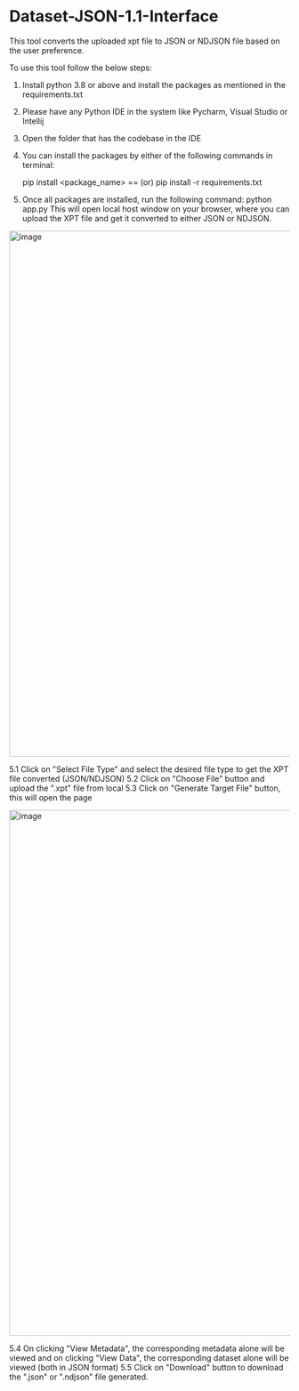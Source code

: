 # Dataset-JSON-1.1-Interface

This tool converts the uploaded xpt file to JSON or NDJSON file based on the user preference.

To use this tool follow the below steps:
1. Install python 3.8 or above and install the packages as mentioned in the requirements.txt
2. Please have any Python IDE in the system like Pycharm, Visual Studio or Intellij
3. Open the folder that has the codebase in the IDE
4. You can install the packages by either of the following commands in terminal:

   pip install <package_name> == <version>
   (or) pip install -r requirements.txt
   
5. Once all packages are installed, run the following command:
   python app.py
   This will open local host window on your browser, where you can upload the XPT file and get it converted to either JSON or NDJSON.
   
<img width="946" alt="image" src="https://github.com/user-attachments/assets/59667c15-942e-4bcc-bc9a-d9a0609e13f9">

   5.1 Click on "Select File Type" and select the desired file type to get the XPT file converted (JSON/NDJSON)
   5.2 Click on "Choose File" button and upload the ".xpt" file from local
   5.3 Click on "Generate Target File" button, this will open the page

<img width="946" alt="image" src="https://github.com/user-attachments/assets/723ad699-a54f-429a-ae02-a8a3543dc989">

   5.4 On clicking "View Metadata", the corresponding metadata alone will be viewed and on clicking "View Data", the corresponding dataset alone will be viewed (both in JSON format)
   5.5 Click on "Download" button to download the ".json" or ".ndjson" file generated.


